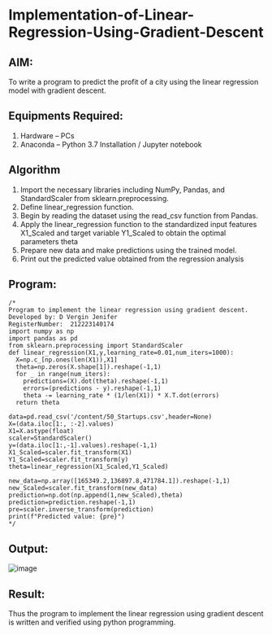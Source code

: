 # Implementation-of-Linear-Regression-Using-Gradient-Descent

## AIM:
To write a program to predict the profit of a city using the linear regression model with gradient descent.

## Equipments Required:
1. Hardware – PCs
2. Anaconda – Python 3.7 Installation / Jupyter notebook

## Algorithm
1. Import the necessary libraries including NumPy, Pandas, and StandardScaler from sklearn.preprocessing.
2. Define linear_regression function.
3. Begin by reading the dataset using the read_csv function from Pandas.
4. Apply the linear_regression function to the standardized input features X1_Scaled and target variable Y1_Scaled to obtain the optimal parameters theta
5. Prepare new data and make predictions using the trained model.
6. Print out the predicted value obtained from the regression analysis
## Program:
```
/*
Program to implement the linear regression using gradient descent.
Developed by: D Vergin Jenifer
RegisterNumber:  212223140174
import numpy as np
import pandas as pd
from sklearn.preprocessing import StandardScaler
def linear_regression(X1,y,learning_rate=0.01,num_iters=1000):
  X=np.c_[np.ones(len(X1)),X1]
  theta=np.zeros(X.shape[1]).reshape(-1,1)
  for _ in range(num_iters):
    predictions=(X).dot(theta).reshape(-1,1)
    errors=(predictions - y).reshape(-1,1)
    theta -= learning_rate * (1/len(X1)) * X.T.dot(errors)
  return theta

data=pd.read_csv('/content/50_Startups.csv',header=None)
X=(data.iloc[1:, :-2].values)
X1=X.astype(float)
scaler=StandardScaler()
y=(data.iloc[1:,-1].values).reshape(-1,1)
X1_Scaled=scaler.fit_transform(X1)
Y1_Scaled=scaler.fit_transform(y)
theta=linear_regression(X1_Scaled,Y1_Scaled)

new_data=np.array([165349.2,136897.8,471784.1]).reshape(-1,1)
new_Scaled=scaler.fit_transform(new_data)
prediction=np.dot(np.append(1,new_Scaled),theta)
prediction=prediction.reshape(-1,1)
pre=scaler.inverse_transform(prediction)
print(f"Predicted value: {pre}")
*/
```

## Output:
![image](https://github.com/VerginJenifer/Implementation-of-Linear-Regression-Using-Gradient-Descent/assets/136251012/21ac6421-1b1c-45b6-afce-266e370067ca)



## Result:
Thus the program to implement the linear regression using gradient descent is written and verified using python programming.
